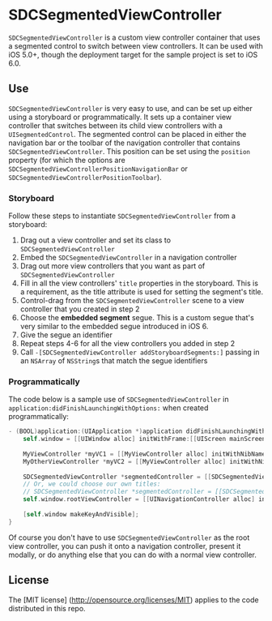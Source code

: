 SDCSegmentedViewController
=========================

`SDCSegmentedViewController` is a custom view controller container that uses a segmented control to switch between view controllers. It can be used with iOS 5.0+, though the deployment target for the sample project is set to iOS 6.0.

## Use

`SDCSegmentedViewController` is very easy to use, and can be set up either using a storyboard or programmatically. It sets up a container view controller that switches between its child view controllers with a `UISegmentedControl`. The segmented control can be placed in either the navigation bar or the toolbar of the navigation controller that contains `SDCSegmentedViewController`. This position can be set using the `position` property (for which the options are `SDCSegmentedViewControllerPositionNavigationBar` or `SDCSegmentedViewControllerPositionToolbar`).

### Storyboard

Follow these steps to instantiate `SDCSegmentedViewController` from a storyboard:

 1. Drag out a view controller and set its class to `SDCSegmentedViewController`
 2. Embed the `SDCSegmentedViewController` in a navigation controller
 3. Drag out more view controllers that you want as part of `SDCSegmentedViewController`
 4. Fill in all the view controllers' `title` properties in the storyboard. This is a requirement, as the title attribute is used for setting the segment's title.
 5. Control-drag from the `SDCSegmentedViewController` scene to a view controller that you created in step 2
 6. Choose the **embedded segment** segue. This is a custom segue that's very similar to the embedded segue introduced in iOS 6.
 7. Give the segue an identifier
 8. Repeat steps 4-6 for all the view controllers you added in step 2
 9. Call `-[SDCSegmentedViewController addStoryboardSegments:]` passing in an `NSArray` of `NSString`s that match the segue identifiers

### Programmatically

The code below is a sample use of `SDCSegmentedViewController` in `application:didFinishLaunchingWithOptions:` when created programmatically:

```objective-c
- (BOOL)application:(UIApplication *)application didFinishLaunchingWithOptions:(NSDictionary *)launchOptions {
	self.window = [[UIWindow alloc] initWithFrame:[[UIScreen mainScreen] bounds]];
	
	MyViewController *myVC1 = [[MyViewController alloc] initWithNibName:@"MyVC1" bundle:nil];
	MyOtherViewController *myVC2 = [[MyViewController alloc] initWithNibName:@"MyVC2" bundle:nil];
	
	SDCSegmentedViewController *segmentedController = [[SDCSegmentedViewController alloc] initWithViewControllers:@[myVC1, myVC2]];
	// Or, we could choose our own titles:
	// SDCSegmentedViewController *segmentedController = [[SDCSegmentedViewController alloc] initWithViewControllers:@[myVC1, myVC2] titles:@[@"Segment 1", @"Segment 2"]];
	self.window.rootViewController = [[UINavigationController alloc] initWithRootViewController:segmentedController];
	
	[self.window makeKeyAndVisible];
}
```

Of course you don't have to use `SDCSegmentedViewController` as the root view controller, you can push it onto a navigation controller, present it modally, or do anything else that you can do with a normal view controller.

## License

The [MIT license] (http://opensource.org/licenses/MIT) applies to the code distributed in this repo.